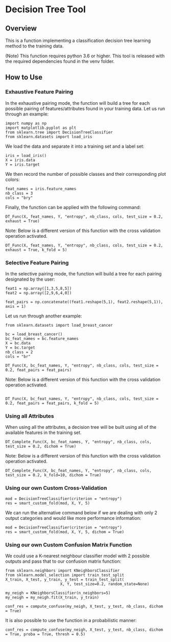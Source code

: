 # Decision Tree Tool

## Overview

This is a function implementing a classification decision tree learning method to the training data.

(Note) This function requires python 3.6 or higher. This tool is released with the required dependencies found in the venv folder.

## How to Use
### Exhaustive Feature Pairing

In the exhaustive pairing mode, the function will build a tree for each possible pairing of features/attributes found in your training data. Let us run through an example:

```
import numpy as np
import matplotlib.pyplot as plt
from sklearn.tree import DecisionTreeClassifier
from sklearn.datasets import load_iris
```

We load the data and separate it into a training set and a label set:

```
iris = load_iris()
X = iris.data
Y = iris.target
```

We then record the number of possible classes and their corresponding plot colors:

```
feat_names = iris.feature_names
nb_class = 3
cols = "bry"
```

Finally, the function can be applied with the following command:

```
DT_Func(X, feat_names, Y, "entropy", nb_class, cols, test_size = 0.2, exhaust = True)
```

Note: Below is a different version of this function with the cross validation operation activated.

```
DT_Func(X, feat_names, Y, "entropy", nb_class, cols, test_size = 0.2, exhaust = True, k_fold = 5)
```

### Selective Feature Pairing

In the selective pairing mode, the function will build a tree for each pairing designated by the user:

```
feat1 = np.array([1,3,5,8,5])
feat2 = np.array([2,9,6,4,0])

feat_pairs = np.concatenate((feat1.reshape(5,1), feat2.reshape(5,1)), axis = 1)
```

Let us run through another example:

```
from sklearn.datasets import load_breast_cancer

bc = load_breast_cancer()
bc_feat_names = bc.feature_names
X = bc.data
Y = bc.target
nb_class = 2
cols = "br"

DT_Func(X, bc_feat_names, Y, "entropy", nb_class, cols, test_size = 0.2, feat_pairs = feat_pairs)
```

Note: Below is a different version of this function with the cross validation operation activated.

```

DT_Func(X, bc_feat_names, Y, "entropy", nb_class, cols, test_size = 0.2, feat_pairs = feat_pairs, k_fold = 5)
```

### Using all Attributes

When using all the attributes, a decision tree will be built using all of the available features in the training set.

```
DT_Complete_Func(X, bc_feat_names, Y, "entropy", nb_class, cols, test_size = 0.2, dichom = True)
```

Note: Below is a different version of this function with the cross validation operation activated.

```
DT_Complete_Func(X, bc_feat_names, Y, "entropy", nb_class, cols, test_size = 0.2, k_fold=10, dichom = True)
```

### Using our own Custom Cross-Validation

```
mod = DecisionTreeClassifier(criterion = "entropy")
res = smart_custom_fold(mod, X, Y, 5)
```

We can run the alternative command below if we are dealing with only 2 output categories and would like more performance information:

```
mod = DecisionTreeClassifier(criterion = "entropy")
res = smart_custom_fold(mod, X, Y, 5, dichom = True)
```

### Using our own Custom Confusion Matrix Function

We could use a K-nearest neighbour classifier model with 2 possible outputs and pass that to our confusion matrix function:

```
from sklearn.neighbors import KNeighborsClassifier
from sklearn.model_selection import train_test_split
X_train, X_test, y_train, y_test = train_test_split(
                        X, Y, test_size=0.2, random_state=None)

my_neigh = KNeighborsClassifier(n_neighbors=5)
my_neigh = my_neigh.fit(X_train, y_train)

conf_res = compute_confuse(my_neigh, X_test, y_test, nb_class, dichom = True)
```

It is also possible to use the function in a probabilistic manner:

```
conf_res = compute_confuse(my_neigh, X_test, y_test, nb_class, dichom = True, proba = True, thresh = 0.5)
```



